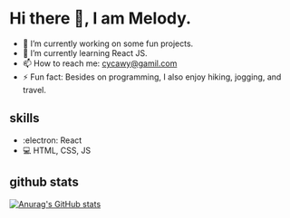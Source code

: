 # Hi there 👋, I am Melody.

- 🔭 I’m currently working on some fun projects.
- 🌱 I’m currently learning React JS. 
- 📫 How to reach me: cycawy@gamil.com 
- ⚡ Fun fact: Besides on programming, I also enjoy hiking, jogging, and travel. 

## skills
* :electron: React
* :computer: HTML, CSS, JS

## github stats
[![Anurag's GitHub stats](https://github-readme-stats.vercel.app/api?username=cycawy)](https://github.com/anuraghazra/github-readme-stats)
<!--
**cycawy/cycawy** is a ✨ _special_ ✨ repository because its `README.md` (this file) appears on your GitHub profile.

Here are some ideas to get you started:

- 🔭 I’m currently working on ...
- 🌱 I’m currently learning ...
- 👯 I’m looking to collaborate on ...
- 🤔 I’m looking for help with ...
- 💬 Ask me about ...
- 📫 How to reach me: ...
- 😄 Pronouns: ...
- ⚡ Fun fact: ...
-->
